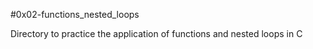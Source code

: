 #0x02-functions_nested_loops

Directory to practice the application of functions and nested loops in C
